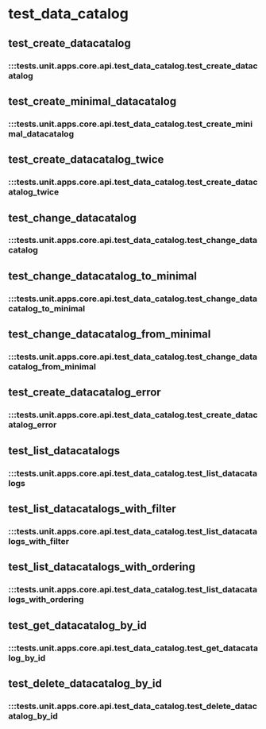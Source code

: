 # test_data_catalog

## test_create_datacatalog

### :::tests.unit.apps.core.api.test_data_catalog.test_create_datacatalog

## test_create_minimal_datacatalog

### :::tests.unit.apps.core.api.test_data_catalog.test_create_minimal_datacatalog

## test_create_datacatalog_twice

### :::tests.unit.apps.core.api.test_data_catalog.test_create_datacatalog_twice

## test_change_datacatalog

### :::tests.unit.apps.core.api.test_data_catalog.test_change_datacatalog

## test_change_datacatalog_to_minimal

### :::tests.unit.apps.core.api.test_data_catalog.test_change_datacatalog_to_minimal

## test_change_datacatalog_from_minimal

### :::tests.unit.apps.core.api.test_data_catalog.test_change_datacatalog_from_minimal

## test_create_datacatalog_error

### :::tests.unit.apps.core.api.test_data_catalog.test_create_datacatalog_error

## test_list_datacatalogs

### :::tests.unit.apps.core.api.test_data_catalog.test_list_datacatalogs

## test_list_datacatalogs_with_filter

### :::tests.unit.apps.core.api.test_data_catalog.test_list_datacatalogs_with_filter

## test_list_datacatalogs_with_ordering

### :::tests.unit.apps.core.api.test_data_catalog.test_list_datacatalogs_with_ordering

## test_get_datacatalog_by_id

### :::tests.unit.apps.core.api.test_data_catalog.test_get_datacatalog_by_id

## test_delete_datacatalog_by_id

### :::tests.unit.apps.core.api.test_data_catalog.test_delete_datacatalog_by_id

